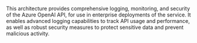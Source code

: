 This architecture provides comprehensive logging, monitoring, and security of the Azure OpenAI API, for use in enterprise deployments of the service. It enables advanced logging capabilities to track API usage and performance, as well as robust security measures to protect sensitive data and prevent malicious activity. 
